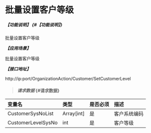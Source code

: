 # 批量设置客户等级

##### _【功能说明】_ {#【功能说明】}

批量设置客户等级

_**【应用场景】**_

批量设置客户等级

_**【接口地址】**_

http://ip:port/OrganizationAction/Customer/SetCustomerLevel

> #### _请求数据_ {#请求数据}

| 变量名 | 类型 | 是否必须 | 描述 |
| :--- | :--- | :--- | :--- |
| CustomerSysNoList | Array[int] | 是 | 客户系统编码 |
| CustomerLevelSysNo |int | 是 | 客户等级 |



